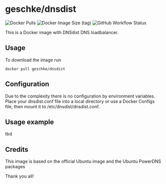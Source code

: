 # geschke/dnsdist

![Docker Pulls](https://img.shields.io/docker/pulls/geschke/dnsdist)
![Docker Image Size (tag)](https://img.shields.io/docker/image-size/geschke/dnsdist/latest)
![GitHub Workflow Status](https://img.shields.io/github/actions/workflow/status/geschke/docker-dnsdist/docker-publish.yml)

This is a Docker image with DNSdist DNS loadbalancer.

## Usage

To download the image run

    docker pull geschke/dnsdist

## Configuration

Due to the complexity there is no configuration by environment variables. Place your dnsdist.conf file into a local directory or use a Docker Configs file, then mount it to /etc/dnsdist/dnsdist.conf.

## Usage example

tbd

## Credits

This image is based on the official Ubuntu image and the Ubuntu PowerDNS packages

Thank you all!
